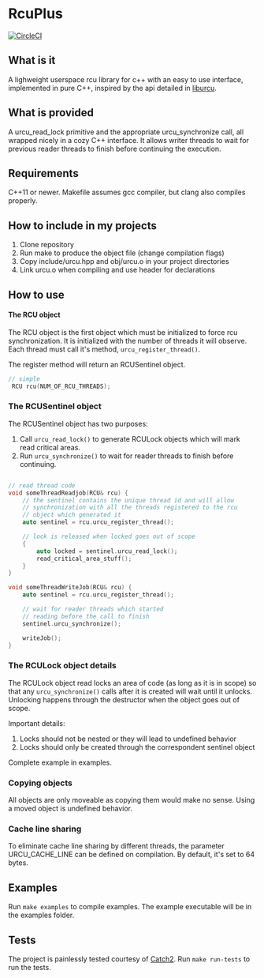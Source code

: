 # RcuPlus

[![CircleCI](https://circleci.com/gh/BazookaMusic/RcuPlus/tree/master.svg?style=svg)](https://circleci.com/gh/BazookaMusic/RcuPlus/tree/master)

## What is it

A lighweight userspace rcu library for c++ with an easy to use interface, implemented in pure C++, inspired by
the api detailed in [liburcu](https://liburcu.org/).

## What is provided

A urcu_read_lock primitive and the appropriate urcu_synchronize call, all wrapped nicely in a cozy C++ interface.
It allows writer threads to wait for previous reader threads to finish before continuing the execution.

## Requirements
 C++11 or newer. Makefile assumes gcc compiler, but clang also compiles properly.

## How to include in my projects

1. Clone repository
2. Run make to produce the object file (change compilation flags)
3. Copy include/urcu.hpp and obj/urcu.o in your project directories
4. Link urcu.o when compiling and use header for declarations

## How to use

#### The RCU object

The RCU object is the first object which must be initialized to force rcu synchronization.
It is initialized with the number of threads it will observe. Each thread must call it's method,
`urcu_register_thread()`.

The register method will return an RCUSentinel object.

```c++
// simple
 RCU rcu(NUM_OF_RCU_THREADS);

```

### The RCUSentinel object

The RCUSentinel object has two purposes:

1. Call `urcu_read_lock()` to generate RCULock objects which will mark read critical areas.
2. Run `urcu_synchronize()` to wait for reader threads to finish before continuing.

```c++

// read thread code
void someThreadReadjob(RCU& rcu) {
    // the sentinel contains the unique thread id and will allow
    // synchronization with all the threads registered to the rcu
    // object which generated it
    auto sentinel = rcu.urcu_register_thread();

    // lock is released when locked goes out of scope
    {
        auto locked = sentinel.urcu_read_lock();
        read_critical_area_stuff();
    }
}

void someThreadWriteJob(RCU& rcu) {
    auto sentinel = rcu.urcu_register_thread();

    // wait for reader threads which started 
    // reading before the call to finish
    sentinel.urcu_synchronize();

    writeJob();
}

```

### The RCULock object details
The RCULock object read locks an area of code (as long as it is in scope) so that any `urcu_synchronize()` calls after it is created will wait until it unlocks. Unlocking happens through the destructor when the object goes out of scope.

Important details:

 1. Locks should not be nested or they will lead to undefined behavior
 2. Locks should only be created through the correspondent sentinel object

Complete example in examples.

### Copying objects
All objects are only moveable as copying them would make no sense. Using a moved object
is undefined behavior.

### Cache line sharing
To eliminate cache line sharing by different threads, the parameter URCU_CACHE_LINE can be defined on compilation.
By default, it's set to 64 bytes.

## Examples
Run `make examples` to compile examples. The example executable will be in the examples folder.

## Tests
The project is painlessly tested courtesy of [Catch2](https://github.com/catchorg/Catch2).
Run `make run-tests` to run the tests. 
